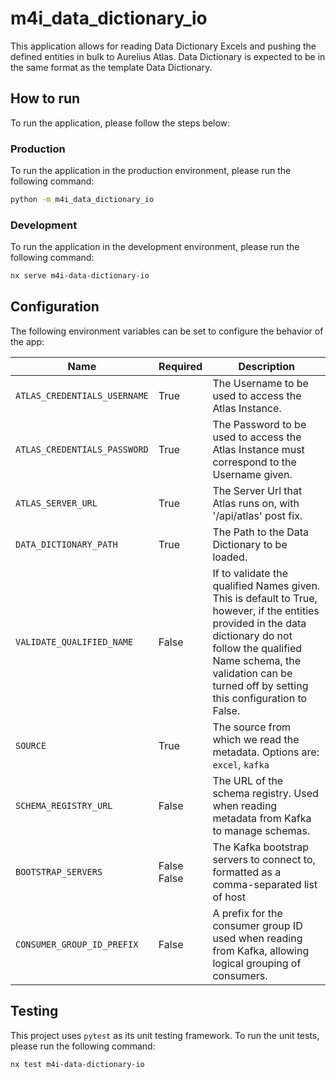 # m4i_data_dictionary_io

This application allows for reading Data Dictionary Excels and pushing the defined entities in bulk
to Aurelius Atlas. Data Dictionary is expected to be in the same format as the template Data Dictionary.

## How to run

To run the application, please follow the steps below:

### Production

To run the application in the production environment, please run the following command:

```bash
python -m m4i_data_dictionary_io
```

### Development

To run the application in the development environment, please run the following command:

```bash
nx serve m4i-data-dictionary-io
```

## Configuration

The following environment variables can be set to configure the behavior of the app:

| Name | Required | Description |
|---|---|---|
| `ATLAS_CREDENTIALS_USERNAME` | True |  The Username to be used to access the Atlas Instance. |
| `ATLAS_CREDENTIALS_PASSWORD` | True | The Password to be used to access the Atlas Instance must correspond to the Username given. |
| `ATLAS_SERVER_URL` | True |  The Server Url that Atlas runs on, with '/api/atlas' post fix. |
| `DATA_DICTIONARY_PATH` | True |  The Path to the Data Dictionary to be loaded.|
| `VALIDATE_QUALIFIED_NAME` | False | If to validate the qualified Names given. This is default to True, however, if the entities provided in the data dictionary do not follow the qualified Name schema, the validation can be turned off by setting this configuration to False. |
| `SOURCE` | True | The source from which we read the metadata. Options are: `excel`, `kafka` |
| `SCHEMA_REGISTRY_URL` | False | The URL of the schema registry. Used when reading metadata from Kafka to manage schemas. |
| `BOOTSTRAP_SERVERS` | False False | The Kafka bootstrap servers to connect to, formatted as a comma-separated list of host |
| `CONSUMER_GROUP_ID_PREFIX`| False | A prefix for the consumer group ID used when reading from Kafka, allowing logical grouping of consumers. |

## Testing

This project uses `pytest` as its unit testing framework. To run the unit tests, please run the following command:

```bash
nx test m4i-data-dictionary-io
```
